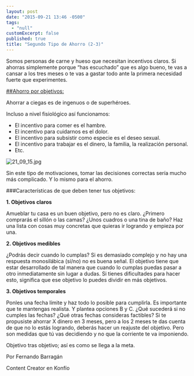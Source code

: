 ```yaml
---
layout: post
date: "2015-09-21 13:46 -0500"
tags: 
  - "null"
customExcerpt: false
published: true
title: "Segundo Tipo de Ahorro (2-3)"
---
```




Somos personas de carne y hueso que necesitan incentivos claros. Si ahorras simplemente porque “has escuchado” que es algo bueno, te vas a cansar a los tres meses o te vas a gastar todo ante la primera necesidad fuerte que experimentes. 

[##Ahorro por objetivos:](https://www.youtube.com/watch?v=MXL6k7fyzws)

Ahorrar a ciegas es de ingenuos o de superhéroes. 

Incluso a nivel fisiológico así funcionamos:

- El incentivo para comer es el hambre.
- El incentivo para cuidarnos es el dolor.
- El incentivo para subsistir como especie es el deseo sexual.
- El incentivo para trabajar es el dinero, la familia, la realización personal.
- Etc.

![21_09_15.jpg]({{site.baseurl}}/img/21_09_15.jpg)

Sin este tipo de motivaciones, tomar las decisiones correctas sería mucho más complicado. Y lo mismo para el ahorro.

###Características de que deben tener tus objetivos:

**1. Objetivos claros**

Amueblar tu casa es un buen objetivo, pero no es claro. ¿Primero comprarás el sillón o las camas? ¿Unos cuadros o una tina de baño? Haz una lista con cosas muy concretas que quieras ir logrando y empieza por una.

**2. Objetivos medibles**

¿Podrás decir cuando lo cumplas? Si es demasiado complejo y no hay una respuesta monosilábica (sí/no) no es buena señal. El objetivo tiene que estar desarrollado de tal manera que cuando lo cumplas puedas pasar a otro inmediatamente sin lugar a dudas. Si tienes dificultades para hacer esto, significa que ese objetivo lo puedes dividir en más objetivos.

**3. Objetivos temporales**

Ponles una fecha límite y haz todo lo posible para cumplirla. Es importante que te mantengas realista. Y plantea opciones B y C. ¿Qué sucederá si no cumples las fechas? ¿Qué otras fechas consideras factibles? Si te propusiste ahorrar X dinero en 3 meses, pero a los 2 meses te das cuenta de que no lo estás logrando, deberás hacer un reajuste del objetivo. Pero son medidas que tú vas decidiendo y no que la corriente te va imponiendo.

Objetivo tras objetivo; así es como se llega a la meta.

Por Fernando Barragán

Content Creator en Konfío
